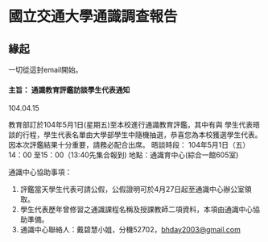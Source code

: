 # 國立交通大學通識調查報告

## 緣起

一切從這封email開始。

#### 主旨：  通識教育評鑑訪談學生代表通知
104.04.15

教育部訂於104年5月1日(星期五)至本校進行通識教育評鑑，其中有與
學生代表晤談的行程，學生代表名單由大學部學生中隨機抽選，恭喜您為本校獲選學生代表。因本次評鑑結果十分重要，請務必配合出席。
晤談時段：
104年5月1日（五）14：00 至15：00（13:40先集合報到)
地點：通識育中心(綜合一館605室)
 
通識中心協助事項：
1.  評鑑當天學生代表可請公假，公假證明可於4月27日起至通識中心辦公室領取。
2.  學生代表歷年曾修習之通識課程名稱及授課教師二項資料，本項由通識中心協助準備。
3.  通識中心聯絡人：戴碧慧小姐，分機52702，bhday2003@gmail.com